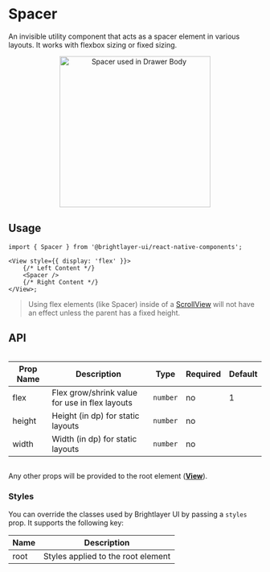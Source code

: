 # Spacer

An invisible utility component that acts as a spacer element in various layouts. It works with flexbox sizing or fixed sizing.

<div style="width: 100%; text-align:center">
    <img width="300px" style="max-width: 100%" alt="Spacer used in Drawer Body" src="./images/spacer.png"><br/>
</div>

## Usage

```tsx
import { Spacer } from '@brightlayer-ui/react-native-components';

<View style={{ display: 'flex' }}>
    {/* Left Content */}
    <Spacer />
    {/* Right Content */}
</View>;
```

> Using flex elements (like Spacer) inside of a [ScrollView](https://reactnative.dev/docs/scrollview) will not have an effect unless the parent has a fixed height.

## API

<div style="overflow: auto;">

| Prop Name | Description                                    | Type     | Required | Default |
| --------- | ---------------------------------------------- | -------- | -------- | ------- |
| flex      | Flex grow/shrink value for use in flex layouts | `number` | no       | 1       |
| height    | Height (in dp) for static layouts              | `number` | no       |         |
| width     | Width (in dp) for static layouts               | `number` | no       |         |

</div>

Any other props will be provided to the root element ([**View**](https://reactnative.dev/docs/view)).

### Styles

You can override the classes used by Brightlayer UI by passing a `styles` prop. It supports the following key:

| Name | Description                        |
| ---- | ---------------------------------- |
| root | Styles applied to the root element |
